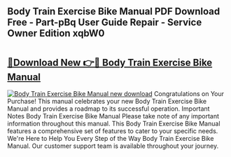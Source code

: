 ## Body Train Exercise Bike Manual PDF Download Free - Part-pBq User Guide Repair - Service Owner Edition xqbW0

# <h2><a href="http://cf26286.oget.top/?id=Body+Train+Exercise+Bike+Manual">🔗Download New 👉🔴 Body Train Exercise Bike Manual</a></h2>

[![Body Train Exercise Bike Manual new download](https://i.imgur.com/5g1atiW.png)](http://cf26286.oget.top/?id=Body+Train+Exercise+Bike+Manual)
Congratulations on Your Purchase! This manual celebrates your new Body Train Exercise Bike Manual and provides a roadmap to its successful operation. Important Notes Body Train Exercise Bike Manual Please take note of any important information throughout this manual. This Body Train Exercise Bike Manual features a comprehensive set of features to cater to your specific needs. We're Here to Help You Every Step of the Way Body Train Exercise Bike Manual. Our customer support team is available throughout your journey.
